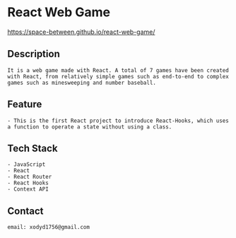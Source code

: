 # React Web Game

https://space-between.github.io/react-web-game/



## Description

    It is a web game made with React. A total of 7 games have been created with React, from relatively simple games such as end-to-end to complex games such as minesweeping and number baseball.


## Feature

    - This is the first React project to introduce React-Hooks, which uses a function to operate a state without using a class.


## Tech Stack

    - JavaScript 
    - React 
    - React Router 
    - React Hooks
    - Context API


## Contact

    email: xodyd1756@gmail.com
